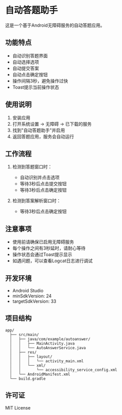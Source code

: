 # 自动答题助手

这是一个基于Android无障碍服务的自动答题应用。

## 功能特点

- 自动识别答题界面
- 自动选择选项
- 自动提交答案
- 自动点击确定按钮
- 操作间隔3秒，避免操作过快
- Toast提示当前操作状态

## 使用说明

1. 安装应用
2. 打开系统设置 -> 无障碍 -> 已下载的服务
3. 找到"自动答题助手"并启用
4. 返回答题应用，服务会自动运行

## 工作流程

1. 检测到答题窗口时：
   - 自动识别并点击选项
   - 等待3秒后点击提交按钮
   - 等待3秒后点击确定按钮

2. 检测到答案解析窗口时：
   - 等待3秒后点击确定按钮

## 注意事项

- 使用前请确保已启用无障碍服务
- 每个操作之间有3秒延时，请耐心等待
- 操作状态会通过Toast提示显示
- 如遇问题，可以查看Logcat日志进行调试

## 开发环境

- Android Studio
- minSdkVersion: 24
- targetSdkVersion: 33

## 项目结构

```
app/
  ├── src/main/
  │   ├── java/com/example/autoanswer/
  │   │   ├── MainActivity.java
  │   │   └── AutoAnswerService.java
  │   ├── res/
  │   │   ├── layout/
  │   │   │   └── activity_main.xml
  │   │   └── xml/
  │   │       └── accessibility_service_config.xml
  │   └── AndroidManifest.xml
  └── build.gradle
```

## 许可证

MIT License 